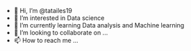 - 👋 Hi, I’m @tatailes19
- 👀 I’m interested in Data science
- 🌱 I’m currently learning Data analysis and Machine learning
- 💞️ I’m looking to collaborate on ...
- 📫 How to reach me ...

<!---
tatailes19/tatailes19 is a ✨ special ✨ repository because its `README.md` (this file) appears on your GitHub profile.
You can click the Preview link to take a look at your changes.
--->

